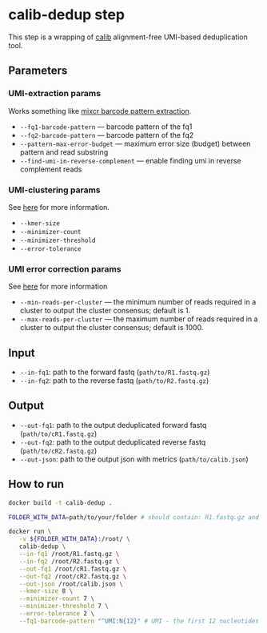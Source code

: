 # calib-dedup step

This step is a wrapping of [calib](https://github.com/vpc-ccg/calib) alignment-free UMI-based deduplication tool.

## Parameters

### UMI-extraction params

Works something like [mixcr barcode pattern extraction](https://mixcr.com/mixcr/reference/ref-tag-pattern/).

* `--fq1-barcode-pattern` — barcode pattern of the fq1
* `--fq2-barcode-pattern` — barcode pattern of the fq2
* `--pattern-max-error-budget` — maximum error size (budget) between pattern and read substring
* `--find-umi-in-reverse-complement` — enable finding umi in reverse complement reads

### UMI-clustering params

See [here](https://github.com/vpc-ccg/calib?tab=readme-ov-file#clustering-parameters) for more information.

* `--kmer-size`
* `--minimizer-count`
* `--minimizer-threshold`
* `--error-tolerance`

### UMI error correction params

See [here](https://github.com/vpc-ccg/calib?tab=readme-ov-file#error-correction-parameters) for more information

* `--min-reads-per-cluster` — the minimum number of reads required in a cluster to output the cluster consensus; default is 1.
* `--max-reads-per-cluster` — the maximum number of reads required in a cluster to output the cluster consensus; default is 1000.

## Input

* `--in-fq1`: path to the forward fastq (`path/to/R1.fastq.gz`)
* `--in-fq2`: path to the reverse fastq (`path/to/R2.fastq.gz`)

## Output

* `--out-fq1`: path to the output deduplicated forward fastq (`path/to/cR1.fastq.gz`)
* `--out-fq2`: path to the output deduplicated reverse fastq (`path/to/cR2.fastq.gz`)
* `--out-json`: path to the output json with metrics (`path/to/calib.json`)

## How to run

```bash
docker build -t calib-dedup .

FOLDER_WITH_DATA=path/to/your/folder # should contain: R1.fastq.gz and R2.fastq.gz

docker run \
   -v ${FOLDER_WITH_DATA}:/root/ \
   calib-dedup \
   --in-fq1 /root/R1.fastq.gz \
   --in-fq2 /root/R2.fastq.gz \
   --out-fq1 /root/cR1.fastq.gz \
   --out-fq2 /root/cR2.fastq.gz \
   --out-json /root/calib.json \
   --kmer-size 8 \
   --minimizer-count 7 \
   --minimizer-threshold 7 \
   --error-tolerance 2 \
   --fq1-barcode-pattern "^UMI:N{12}" # UMI - the first 12 nucleotides
```